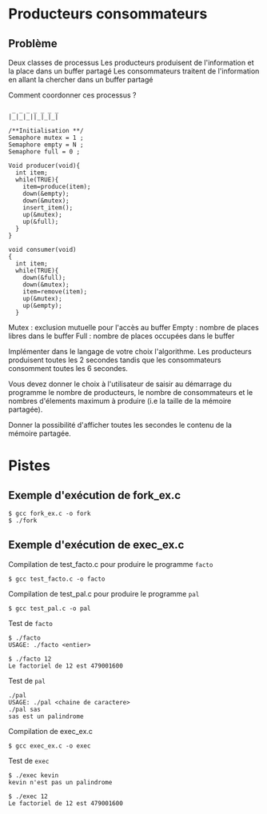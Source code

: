# Producteurs consommateurs
## Problème
Deux classes de processus
Les producteurs produisent de l'information et la place dans un
buffer partagé
Les consommateurs traitent de l'information en allant la chercher
dans un buffer partagé

Comment coordonner ces processus ?

```
 _ _ _ _ _ _ _
|_|_|_||_|_|_|

```

```
/**Initialisation **/
Semaphore mutex = 1 ;
Semaphore empty = N ;
Semaphore full = 0 ;

Void producer(void){
  int item;
  while(TRUE){
    item=produce(item);
    down(&empty);
    down(&mutex);
    insert_item();
    up(&mutex);
    up(&full);
  }
}
```

```
void consumer(void)
{
  int item;
  while(TRUE){
    down(&full);
    down(&mutex);
    item=remove(item);
    up(&mutex);
    up(&empty);
  }
```

Mutex : exclusion mutuelle pour l'accès au buffer
Empty : nombre de places libres dans le buffer
Full : nombre de places occupées dans le buffer

Implémenter dans le langage de votre choix l'algorithme. Les producteurs produisent
toutes les 2 secondes tandis que les consommateurs consomment toutes les 6 secondes.

Vous devez donner le choix à l'utilisateur de saisir au démarrage du programme le
nombre de producteurs, le nombre de consommateurs et le nombres d'élements maximum 
à produire (i.e la taille de la mémoire partagée).

Donner la possibilité d'afficher toutes les secondes le contenu de la mémoire partagée.


# Pistes

## Exemple d'exécution de fork_ex.c

```
$ gcc fork_ex.c -o fork
$ ./fork
```

## Exemple d'exécution de exec_ex.c
Compilation de test_facto.c pour produire le programme `facto`

``` 
$ gcc test_facto.c -o facto
```

Compilation de test_pal.c pour produire le programme `pal`

```
$ gcc test_pal.c -o pal
```

Test de `facto`

```
$ ./facto
USAGE: ./facto <entier>

$ ./facto 12
Le factoriel de 12 est 479001600
```

Test de `pal`

```
./pal 
USAGE: ./pal <chaine de caractere>
./pal sas
sas est un palindrome
```

Compilation de exec_ex.c

```
$ gcc exec_ex.c -o exec
```

Test de `exec`

```
$ ./exec kevin
kevin n'est pas un palindrome

$ ./exec 12
Le factoriel de 12 est 479001600

```

